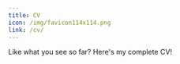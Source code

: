 ```yaml
---
title: CV
icon: /img/favicon114x114.png
link: /cv/
---
```

Like what you see so far? Here's my complete CV!